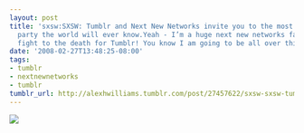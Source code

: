 ```yaml
---
layout: post
title: 'sxsw:SXSW: Tumblr and Next New Networks invite you to the most epic Rock Band
  party the world will ever know.Yeah - I’m a huge next new networks fan. And I’ll
  fight to the death for Tumblr! You know I am going to be all over this gig.  '
date: '2008-02-27T13:48:25-08:00'
tags:
- tumblr
- nextnewnetworks
- tumblr
tumblr_url: http://alexhwilliams.tumblr.com/post/27457622/sxsw-sxsw-tumblr-and-next-new-networks-invite-you
---
```

<img src="http://31.media.tumblr.com/uhnHicG735xuj3gy5jGWBBuG_500.jpg"/>
